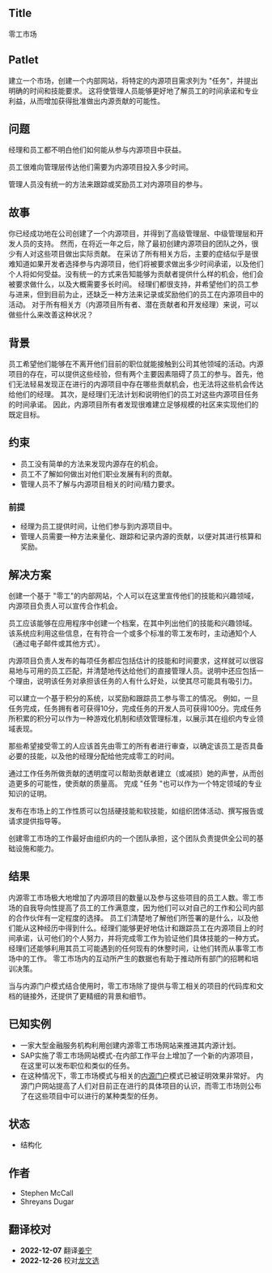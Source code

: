 ## Title

零工市场

## Patlet  

建立一个市场，创建一个内部网站，将特定的内源项目需求列为 "任务"，并提出明确的时间和技能要求。 这将使管理人员能够更好地了解员工的时间承诺和专业利益，从而增加获得批准做出内源贡献的可能性。

## 问题

经理和员工都不明白他们如何能从参与内源项目中获益。

员工很难向管理层传达他们需要为内源项目投入多少时间。

管理人员没有统一的方法来跟踪或奖励员工对内源项目的参与。

## 故事

你已经成功地在公司创建了一个内源项目，并得到了高级管理层、中级管理层和开发人员的支持。 然而，在将近一年之后，除了最初创建内源项目的团队之外，很少有人对这些项目做出实际贡献。 在采访了所有相关方后，主要的症结似乎是很难知道如果开发者选择参与内源项目，他们将被要求做出多少时间承诺，以及他们个人将如何受益。没有统一的方式来告知能够为贡献者提供什么样的机会，他们会被要求做什么，以及大概需要多长时间。 经理们都很支持，并希望他们的员工参与进来，但到目前为止，还缺乏一种方法来记录或奖励他们的员工在内源项目中的活动。 对于所有相关方（内源项目所有者、潜在贡献者和开发经理）来说，可以做些什么来改善这种状况？

## 背景

员工希望他们能够在不离开他们目前的职位就能接触到公司其他领域的活动。内源项目的存在，可以提供这些经验，但有两个主要因素阻碍了员工的参与。首先，他们无法轻易发现正在进行的内源项目中存在哪些贡献机会，也无法将这些机会传达给他们的经理。 其次，是经理们无法计划和说明他们的员工对这些内源项目任务的时间承诺。 因此，内源项目所有者发现很难建立足够规模的社区来实现他们的既定目标。

## 约束

* 员工没有简单的方法来发现内源存在的机会。
* 员工不了解如何做出对他们职业发展有利的贡献。
* 管理人员不了解与内源项目相关的时间/精力要求。

### 前提

* 经理为员工提供时间，让他们参与到内源项目中。
* 管理人员需要一种方法来量化、跟踪和记录内源的贡献，以便对其进行核算和奖励。

## 解决方案

创建一个基于 "零工"的内部网站，个人可以在这里宣传他们的技能和兴趣领域，内源项目负责人可以宣传合作机会。

员工应该能够在应用程序中创建一个档案，在其中列出他们的技能和兴趣领域。 该系统应利用这些信息，在有符合一个或多个标准的零工发布时，主动通知个人（通过电子邮件或其他方式）。

内源项目负责人发布的每项任务都应包括估计的技能和时间要求，这样就可以很容易地与可用的员工匹配，并清楚地传达给他们的直接管理人员。说明中还应包括一个理由，说明该任务对承担该任务的人有什么好处，以使其尽可能具有吸引力。

可以建立一个基于积分的系统，以奖励和跟踪员工参与零工的情况。 例如，一旦任务完成，任务拥有者可获得10分，完成任务的开发人员可获得100分。完成任务所积累的积分可以作为一种游戏化机制和绩效管理标准，以展示其在组织内专业领域表现。

那些希望接受零工的人应该首先由零工的所有者进行审查，以确定该员工是否具备必要的技能，以及他的经理分配给他完成零工的时间。

通过工作任务所做贡献的透明度可以帮助贡献者建立（或减损）她的声誉，从而创造更多的可能性，使贡献的质量高。 完成 "任务 "也可以作为一个特定领域的专业知识的证明。

发布在市场上的工作性质可以包括硬技能和软技能，如组织团体活动、撰写报告或请求提供指导等。

创建零工市场的工作最好由组织内的一个团队承担，这个团队负责提供全公司的基础设施和能力。

## 结果

内源零工市场极大地增加了内源项目的数量以及参与这些项目的员工人数。零工市场的自我导向性提高了员工的工作满意度，因为他们可以对自己的工作和公司内部的合作伙伴有一定程度的选择。 员工们清楚地了解他们所签署的是什么，以及他们能从这种经历中得到什么。经理们能够更好地估计和跟踪员工在内源项目上的时间承诺，认可他们的个人努力，并将完成零工作为验证他们具体技能的一种方式。 经理们还能够利用其员工可能遇到的任何现有的休整时间，让他们转而从事零工市场中的工作。 零工市场内的互动所产生的数据也有助于推动所有部门的招聘和培训决策。

当与内源门户模式结合使用时，零工市场除了提供与零工相关的项目的代码库和文档的链接外，还提供了更精细的背景和细节。

## 已知实例

* 一家大型金融服务机构利用创建内源零工市场网站来推进其内源计划。
* SAP实施了零工市场网站模式-在内部工作平台上增加了一个新的内源项目，在这里可以发布职位和类似的任务。
* 在这种情况下，零工市场模式与相关的[内源门户](./innersource-portal.md)模式已被证明效果非常好。 内源门户网站提高了人们对目前正在进行的具体项目的认识，而零工市场则公布了在这些项目中可以进行的某种类型的任务。

## 状态

* 结构化

## 作者

* Stephen McCall
* Shreyans Dugar

## 翻译校对

* **2022-12-07** 翻译[姜宁](https://github.com/willemjiang)
* **2022-12-26** 校对[龙文选](https://github.com/hncslwx)
